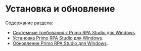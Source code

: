 # Установка и обновление

Содержание раздела:
* [Системные требования к Primo RPA Studio для Windows](https://docs.primo-rpa.ru/primo-rpa/primo-studio/installation/systemreq).
* [Установка Primo RPA Studio для Windows](https://docs.primo-rpa.ru/primo-rpa/primo-studio/installation/installation).
* [Обновление Primo RPA Studio для Windows](https://docs.primo-rpa.ru/primo-rpa/primo-studio/installation/update).
